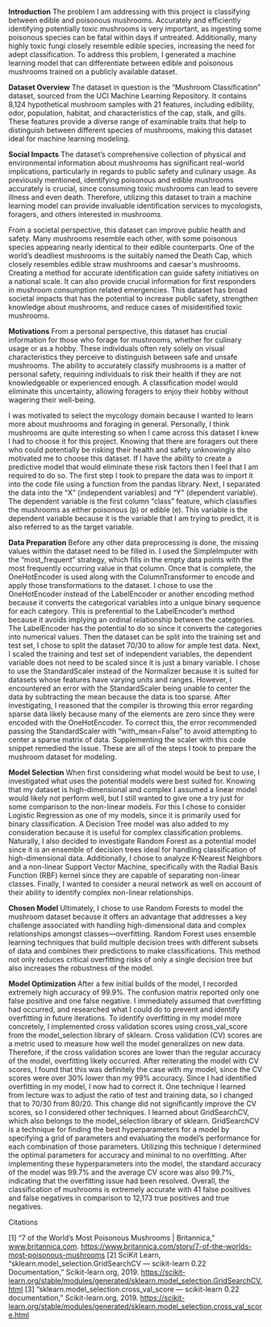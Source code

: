 **Introduction**
The problem I am addressing with this project is classifying between edible and
poisonous mushrooms. Accurately and efficiently identifying potentially toxic mushrooms is
very important, as ingesting some poisonous species can be fatal within days if untreated.
Additionally, many highly toxic fungi closely resemble edible species, increasing the need for
adept classification. To address this problem, I generated a machine learning model that can
differentiate between edible and poisonous mushrooms trained on a publicly available dataset.

**Dataset Overview**
The dataset in question is the “Mushroom Classification” dataset, sourced from the UCI
Machine Learning Repository. It contains 8,124 hypothetical mushroom samples with 21
features, including edibility, odor, population, habitat, and characteristics of the cap, stalk, and
gills. These features provide a diverse range of examinable traits that help to distinguish between
different species of mushrooms, making this dataset ideal for machine learning modeling.

**Social Impacts**
The dataset’s comprehensive collection of physical and environmental information about
mushrooms has significant real-world implications, particularly in regards to public safety and
culinary usage. As previously mentioned, identifying poisonous and edible mushrooms
accurately is crucial, since consuming toxic mushrooms can lead to severe illness and even
death. Therefore, utilizing this dataset to train a machine learning model can provide invaluable
identification services to mycologists, foragers, and others interested in mushrooms.

From a societal perspective, this dataset can improve public health and safety. Many
mushrooms resemble each other, with some poisonous species appearing nearly identical to their
edible counterparts. One of the world’s deadliest mushrooms is the suitably named the Death
Cap, which closely resembles edible straw mushrooms and caesar's mushrooms. Creating a
method for accurate identification can guide safety initiatives on a national scale. It can also
provide crucial information for first responders in mushroom consumption related emergencies.
This dataset has broad societal impacts that has the potential to increase public safety, strengthen
knowledge about mushrooms, and reduce cases of misidentified toxic mushrooms.

**Motivations**
From a personal perspective, this dataset has crucial information for those who forage for
mushrooms, whether for culinary usage or as a hobby. These individuals often rely solely on
visual characteristics they perceive to distinguish between safe and unsafe mushrooms. The
ability to accurately classify mushrooms is a matter of personal safety, requiring individuals to
risk their health if they are not knowledgeable or experienced enough. A classification model
would eliminate this uncertainty, allowing foragers to enjoy their hobby without wagering their
well-being.

I was motivated to select the mycology domain because I wanted to learn more about
mushrooms and foraging in general. Personally, I think mushrooms are quite interesting so when
I came across this dataset I knew I had to choose it for this project. Knowing that there are
foragers out there who could potentially be risking their health and safety unknowingly also
motivated me to choose this dataset. If I have the ability to create a predictive model that would
eliminate these risk factors then I feel that I am required to do so.
The first step I took to prepare the data was to import it into the code file using a function
from the pandas library. Next, I separated the data into the “X” (independent variables) and “Y”
(dependent variable). The dependent variable is the first column “class” feature, which classifies
the mushrooms as either poisonous (p) or edible (e). This variable is the dependent variable
because it is the variable that I am trying to predict, it is also referred to as the target variable.

**Data Preparation**
Before any other data preprocessing is done, the missing values within the dataset need to be
filled in. I used the SimpleImputer with the “most_frequent” strategy, which fills in the empty
data points with the most frequently occurring value in that column. Once that is complete, the
OneHotEncoder is used along with the ColumnTransformer to encode and apply those
transformations to the dataset. I chose to use the OneHotEncoder instead of the LabelEncoder or
another encoding method because it converts the categorical variables into a unique binary
sequence for each category. This is preferential to the LabelEncoder’s method because it avoids
implying an ordinal relationship between the categories. The LabelEncoder has the potential to
do so since it converts the categories into numerical values. Then the dataset can be split into the
training set and test set, I chose to split the dataset 70/30 to allow for ample test data. Next, I
scaled the training and test set of independent variables, the dependent variable does not need to
be scaled since it is just a binary variable. I chose to use the StandardScaler instead of the
Normalizer because it is suited for datasets whose features have varying units and ranges.
However, I encountered an error with the StandardScaler being unable to center the data by
subtracting the mean because the data is too sparse. After investigating, I reasoned that the
compiler is throwing this error regarding sparse data likely because many of the elements are
zero since they were encoded with the OneHotEncoder. To correct this, the error recommended
passing the StandardScaler with “with_mean=False” to avoid attempting to center a sparse
matrix of data. Supplementing the scaler with this code snippet remedied the issue. These are all
of the steps I took to prepare the mushroom dataset for modeling.

**Model Selection**
When first considering what model would be best to use, I investigated what uses the
potential models were best suited for. Knowing that my dataset is high-dimensional and complex
I assumed a linear model would likely not perform well, but I still wanted to give one a try just
for some comparison to the non-linear models. For this I chose to consider Logistic Regression
as one of my models, since it is primarily used for binary classification. A Decision Tree model
was also added to my consideration because it is useful for complex classification problems.
Naturally, I also decided to investigate Random Forest as a potential model since it is an
ensemble of decision trees ideal for handling classification of high-dimensional data.
Additionally, I chose to analyze K-Nearest Neighbors and a non-linear Support Vector Machine,
specifically with the Radial Basis Function (RBF) kernel since they are capable of separating
non-linear classes. Finally, I wanted to consider a neural network as well on account of their
ability to identify complex non-linear relationships.

**Chosen Model**
Ultimately, I chose to use Random Forests to model the mushroom dataset because it
offers an advantage that addresses a key challenge associated with handling high-dimensional
data and complex relationships amongst classes—overfitting. Random Forest uses ensemble
learning techniques that build multiple decision trees with different subsets of data and combines
their predictions to make classifications. This method not only reduces critical overfitting risks of
only a single decision tree but also increases the robustness of the model.

**Model Optimization**
After a few initial builds of the model, I recorded extremely high accuracy of 99.9%. The
confusion matrix reported only one false positive and one false negative. I immediately assumed
that overfitting had occurred, and researched what I could do to prevent and identify overfitting
in future iterations. To identify overfitting in my model more concretely, I implemented cross
validation scores using cross_val_score from the model_selection library of sklearn. Cross
validation (CV) scores are a metric used to measure how well the model generalizes on new data.
Therefore, if the cross validation scores are lower than the regular accuracy of the model,
overfitting likely occurred. After reiterating the model with CV scores, I found that this was
definitely the case with my model, since the CV scores were over 30% lower than my 99%
accuracy. Since I had identified overfitting in my model, I now had to correct it. One technique I
learned from lecture was to adjust the ratio of test and training data, so I changed that to 70/30
from 80/20. This change did not significantly improve the CV scores, so I considered other
techniques. I learned about GridSearchCV, which also belongs to the model_selection library of
sklearn. GridSearchCV is a technique for finding the best hyperparameters for a model by
specifying a grid of parameters and evaluating the model’s performance for each combination of
those parameters. Utilizing this technique I determined the optimal parameters for accuracy and
minimal to no overfitting. After implementing these hyperparameters into the model, the
standard accuracy of the model was 99.7% and the average CV score was also 99.7%, indicating
that the overfitting issue had been resolved. Overall, the classification of mushrooms is
extremely accurate with 41 false positives and false negatives in comparison to 12,173 true
positives and true negatives.

Citations

[1] “7 of the World’s Most Poisonous Mushrooms | Britannica,” www.britannica.com.
https://www.britannica.com/story/7-of-the-worlds-most-poisonous-mushrooms
[2] SciKit Learn, “sklearn.model_selection.GridSearchCV — scikit-learn 0.22
Documentation,” Scikit-learn.org, 2019.
https://scikit-learn.org/stable/modules/generated/sklearn.model_selection.GridSearchCV.html
[3] “sklearn.model_selection.cross_val_score — scikit-learn 0.22 documentation,”
Scikit-learn.org, 2019.
https://scikit-learn.org/stable/modules/generated/sklearn.model_selection.cross_val_score.html
